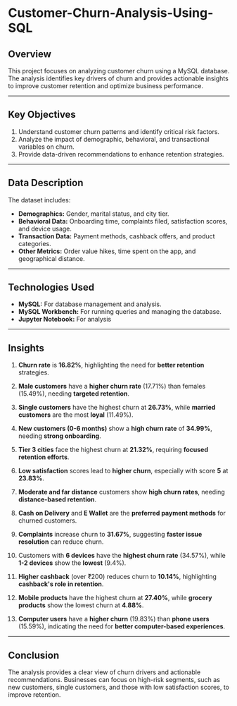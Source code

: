 # Customer-Churn-Analysis-Using-SQL

## Overview
This project focuses on analyzing customer churn using a MySQL database. The analysis identifies key drivers of churn and provides actionable insights to improve customer retention and optimize business performance.

---

## Key Objectives
1. Understand customer churn patterns and identify critical risk factors.
2. Analyze the impact of demographic, behavioral, and transactional variables on churn.
3. Provide data-driven recommendations to enhance retention strategies.

---

## Data Description
The dataset includes:
- **Demographics:** Gender, marital status, and city tier.
- **Behavioral Data:** Onboarding time, complaints filed, satisfaction scores, and device usage.
- **Transaction Data:** Payment methods, cashback offers, and product categories.
- **Other Metrics:** Order value hikes, time spent on the app, and geographical distance.

---

## Technologies Used
- **MySQL:** For database management and analysis.
- **MySQL Workbench:** For running queries and managing the database.
- **Jupyter Notebook:** For analysis

---

## Insights
1. **Churn rate** is **16.82%**, highlighting the need for **better retention** strategies.

2. **Male customers** have a **higher churn rate** (17.71%) than females (15.49%), needing **targeted retention**.

3. **Single customers** have the highest churn at **26.73%**, while **married customers** are the most **loyal** (11.49%).

4. **New customers (0-6 months)** show a **high churn rate** of **34.99%**, needing **strong onboarding**.

5. **Tier 3 cities** face the highest churn at **21.32%**, requiring **focused retention efforts**.

6. **Low satisfaction** scores lead to **higher churn**, especially with score **5** at **23.83%**.

7. **Moderate and far distance** customers show **high churn rates**, needing **distance-based retention**.

8. **Cash on Delivery** and **E Wallet** are the **preferred payment methods** for churned customers.

9. **Complaints** increase churn to **31.67%**, suggesting **faster issue resolution** can reduce churn.

10. Customers with **6 devices** have the **highest churn rate** (34.57%), while **1-2 devices** show the **lowest** (9.4%).

11. **Higher cashback** (over ₹200) reduces churn to **10.14%**, highlighting **cashback's role in retention**.

12. **Mobile products** have the highest churn at **27.40%**, while **grocery products** show the lowest churn at **4.88%**.

13. **Computer users** have a **higher churn** (19.83%) than **phone users** (15.59%), indicating the need for **better computer-based experiences**.

---

## Conclusion
The analysis provides a clear view of churn drivers and actionable recommendations. Businesses can focus on high-risk segments, such as new customers, single customers, and those with low satisfaction scores, to improve retention.
